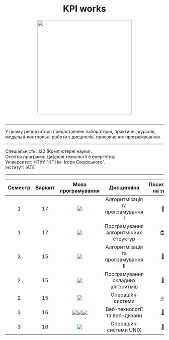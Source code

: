 <div id="header" align="center">
  <h1>KPI works</h1>

   <img src="https://media.giphy.com/media/8D2KdBOaS12nQBjkAv/giphy.gif" width="300"  />
</div>
<br>

---

<p>У цьому репорзиторії предаставлені лабораторні, практичні, курсові, модульні-контрольні роботи з дисциплін, присвячених програмуванню</p>

---

<p><span>Спеціальність</span>: 122 (Комп'ютерні науки).<br>Освітня програма: Цифрові технології в енергетиці.<br>Університет: НТУУ "КПІ ім. Ігоря Сікорського".<br>Інститут: ІАТЕ</p>

---

<table >
<thead>
<tr>
<th>Семестр</th>
<th>Варіант</th>
<th>Мова програмування</th>
<th>Дисципліна</th>
<th >Посилання на звіти</th>
<th>Посилання на роботи</th>
</tr>
</thead>
<tbody>
<tr>
<td align="center">1</td>
<td align="center">17</td>
<td align="center"><img src ="https://img.shields.io/badge/C-%2300599C.svg?style=flat&logo=c&logoColor=white"></td>
<td align="center">Алгоритмізація та програмування I</a></td>
<td align="center" title = "тицяй на смайлик" ><a href="https://github.com/karkuh/KPI_works/tree/master/1_sem/algorithmization_and_programming(I)/Reports">🥱</a></td>
<td align="center" title = "тицяй на смайлик"><a href="https://github.com/karkuh/KPI_works/tree/master/1_sem/algorithmization_and_programming(I)/Works">😵</a></td>
</tr>
<tr>
<td align="center">1</td>
<td align="center">17</td>
<td align="center"><img src ="https://img.shields.io/badge/Java-%23ED8B00.svg?style=flat&logo=coffeescript&logoColor=white"></td>
<td align="center">Програмування алгоритмічних структур</a></td>
<td align="center" title = "тицяй на смайлик"><a href="https://github.com/karkuh/KPI_works/tree/master/1_sem/programming_of_algorithmic_structures/Reports">😎</a></td>
<td align="center" title = "тицяй на смайлик"><a href="https://github.com/karkuh/KPI_works/tree/master/1_sem/programming_of_algorithmic_structures/Works">😁</a></td>
</tr>
<tr>
<td align="center">2</td>
<td align="center">15</td>
<td align="center"><img src ="https://img.shields.io/badge/Java-%23ED8B00.svg?style=flat&logo=coffeescript&logoColor=white"></td>
<td align="center">Алгоритмізація та програмування II</a></td>
<td align="center" title = "тицяй на смайлик"><a href="https://github.com/karkuh/KPI_works/tree/master/2_sem/algorithmization_and_programming(II)/Reports">😤</a></td>
<td align="center" title = "тицяй на смайлик"><a href="https://github.com/karkuh/KPI_works/tree/master/2_sem/algorithmization_and_programming(II)/Works/Cursach">🙄</a></td>
</tr>
<tr>
<td align="center">2</td>
<td align="center">15</td>
<td align="center"><img src ="https://img.shields.io/badge/Java-%23ED8B00.svg?style=flat&logo=coffeescript&logoColor=white"></td>
<td align="center">Програмування складних алгоритмів</a></td>
<td align="center" title = "тицяй на смайлик"><a href="https://github.com/karkuh/KPI_works/tree/master/2_sem/programming_complex_algorithms/Reports">👼</a></td>
<td align="center" title = "тицяй на смайлик"><a href="https://github.com/karkuh/KPI_works/tree/master/2_sem/programming_complex_algorithms/Works">🥳</a></td>
</tr>
<tr>
<td align="center">2</td>
<td align="center">15</td>
<td align="center"><img src ="https://img.shields.io/badge/TASM-%2300599C.svg?style=flat&logo=assemblyscript&logoColor=white"></td>
<td align="center">Операційні системи</a></td>
<td align="center" title = "тицяй на смайлик"><a href="https://github.com/karkuh/KPI_works/tree/master/2_sem/operating_systems/Reports">☠</a></td>
<td align="center" title = "тицяй на смайлик"><a href="https://github.com/karkuh/KPI_works/tree/master/2_sem/operating_systems/Works">🤓</a></td>
</tr>
<tr>
<td align="center">3</td>
<td align="center">16</td>
<td align="center"><img src ="https://img.shields.io/badge/html5-%23E34F26.svg?style=flat&logo=html5&logoColor=white "><img src ="https://img.shields.io/badge/css3-%231572B6.svg?style=flat&logo=css3&logoColor=white"><img src = "https://img.shields.io/badge/javascript-%23323330.svg?style=flat&logo=javascript&logoColor=%23F7DF1E"></td>
<td align="center">Веб-технології та веб-дизайн</a></td>
<td align="center" title = "тицяй на смайлик"><a href="https://github.com/karkuh/KPI_works/tree/master/3_sem/web_technologies_and_web_design/Reports">🤩</a></td>
<td align="center" title = "тицяй на смайлик"><a href="https://github.com/karkuh/KPI_works/tree/master/3_sem/web_technologies_and_web_design/Works">👨‍💻</a></td>
</tr>
<tr>
<td align="center">3</td>
<td align="center">16</td>
<td align="center"><img src ="https://img.shields.io/badge/Ubuntu-E95420?style=flat&logo=ubuntu&logoColor=white"></td>
<td align="center">Операційні системи UNIX</a></td>
<td align="center" title = "тицяй на смайлик"><a href="https://github.com/karkuh/KPI_works/tree/master/3_sem/unix_operating_system/Reports">🤕</a></td>
<td align="center" title = "тицяй на смайлик"></a></td>
</tr>
</tbody>
</table>



